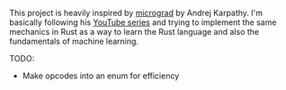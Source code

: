 This project is heavily inspired by [micrograd](https://github.com/karpathy/micrograd) by Andrej Karpathy.
I'm basically following his [YouTube series](https://www.youtube.com/playlist?list=PLAqhIrjkxbuWI23v9cThsA9GvCAUhRvKZ) 
and trying to implement the same mechanics in Rust as a way to learn the Rust language and also the fundamentals
of machine learning.

TODO:
- Make opcodes into an enum for efficiency